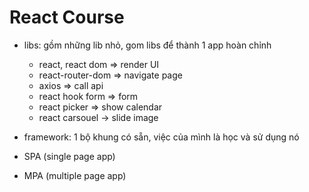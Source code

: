 # React Course

- libs: gồm những lib nhỏ, gom libs để thành 1 app hoàn chỉnh
  - react, react dom => render UI
  - react-router-dom => navigate page
  - axios => call api
  - react hook form => form
  - react picker => show calendar
  - react carsouel ->  slide image

- framework: 1 bộ khung có sẵn, việc của mình là học và sử dụng nó
- SPA (single page app)
- MPA (multiple page app)